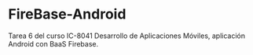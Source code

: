 # FireBase-Android
Tarea 6 del curso IC-8041 Desarrollo de Aplicaciones Móviles, aplicación Android con BaaS Firebase.
